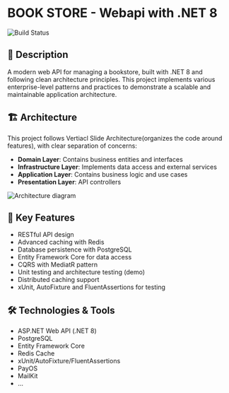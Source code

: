 # BOOK STORE - Webapi with .NET 8

![Build Status](https://github.com/ngdatdev/BookShop-Api/workflows/main/badge.svg)

## 📝 Description

A modern web API for managing a bookstore, built with .NET 8 and following clean architecture principles. This project implements various enterprise-level patterns and practices to demonstrate a scalable and maintainable application architecture.

## 🏗 Architecture

This project follows Vertiacl Slide Architecture(organizes the code around features), with clear separation of concerns:

- **Domain Layer**: Contains business entities and interfaces
- **Infrastructure Layer**: Implements data access and external services
- **Application Layer**: Contains business logic and use cases
- **Presentation Layer**: API controllers

![Architecture diagram](https://res.cloudinary.com/diq0gyetg/image/upload/v1730646953/vertical-slice-architecture_tx5e8z.png)


## 🚀 Key Features

- RESTful API design
- Advanced caching with Redis
- Database persistence with PostgreSQL
- Entity Framework Core for data access
- CQRS with MediatR pattern
- Unit testing and architecture testing (demo)
- Distributed caching support
- xUnit, AutoFixture and FluentAssertions for testing

## 🛠 Technologies & Tools

- ASP.NET Web API (.NET 8)
- PostgreSQL
- Entity Framework Core
- Redis Cache
- xUnit/AutoFixture/FluentAssertions
- PayOS
- MailKit
- ...
  

